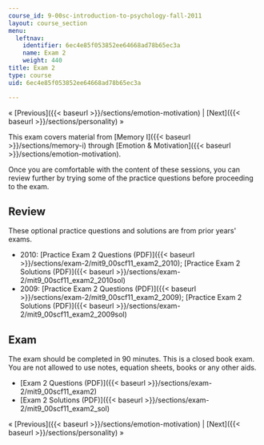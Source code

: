 ```yaml
---
course_id: 9-00sc-introduction-to-psychology-fall-2011
layout: course_section
menu:
  leftnav:
    identifier: 6ec4e85f053852ee64668ad78b65ec3a
    name: Exam 2
    weight: 440
title: Exam 2
type: course
uid: 6ec4e85f053852ee64668ad78b65ec3a

---
```


« [Previous]({{< baseurl >}}/sections/emotion-motivation) | [Next]({{< baseurl >}}/sections/personality) »

This exam covers material from [Memory I]({{< baseurl >}}/sections/memory-i) through [Emotion & Motivation]({{< baseurl >}}/sections/emotion-motivation).

Once you are comfortable with the content of these sessions, you can review further by trying some of the practice questions before proceeding to the exam.

Review
------

These optional practice questions and solutions are from prior years' exams.

*   2010: [Practice Exam 2 Questions (PDF)]({{< baseurl >}}/sections/exam-2/mit9_00scf11_exam2_2010); [Practice Exam 2 Solutions (PDF)]({{< baseurl >}}/sections/exam-2/mit9_00scf11_exam2_2010sol)
*   2009: [Practice Exam 2 Questions (PDF)]({{< baseurl >}}/sections/exam-2/mit9_00scf11_exam2_2009); [Practice Exam 2 Solutions (PDF)]({{< baseurl >}}/sections/exam-2/mit9_00scf11_exam2_2009sol)

Exam
----

The exam should be completed in 90 minutes. This is a closed book exam. You are not allowed to use notes, equation sheets, books or any other aids.

*   [Exam 2 Questions (PDF)]({{< baseurl >}}/sections/exam-2/mit9_00scf11_exam2)
*   [Exam 2 Solutions (PDF)]({{< baseurl >}}/sections/exam-2/mit9_00scf11_exam2_sol)

« [Previous]({{< baseurl >}}/sections/emotion-motivation) | [Next]({{< baseurl >}}/sections/personality) »